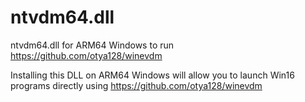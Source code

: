 # ntvdm64.dll
ntvdm64.dll for ARM64 Windows to run https://github.com/otya128/winevdm

Installing this DLL on ARM64 Windows will allow you to launch Win16 programs directly using https://github.com/otya128/winevdm
